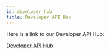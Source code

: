 ```yaml
---
id: developer_hub
title: Developer API Hub
---
```

Here is a link to our Developer API Hub:

[Developer API Hub](https://developer-api.hackney.gov.uk/ "Developer API Hub")
